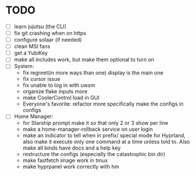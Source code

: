 # TODO

- [ ] learn jujutsu (the CLI)
- [ ] fix git crashing when on https
- [ ] configure solaar (if needed)
- [ ] clean MSI fans
- [ ] get a YubiKey
- [ ] make all includes work, but make them optional to turn on
- [ ] System:
  - fix regreet(in more ways than one) display is the main one
  - fix cursor issue
  - fix unable to log in with uwsm
  - organize flake inputs more
  - make CoolerControl load in GUI
  - Everyone's favorite: refactor more specifically make the configs in configs
- [ ] Home Manager:
  - for Starship prompt make it so that only 2 or 3 show per line
  - make a home-manager-rollback service on user login
  - make an indicator to tell when in prefix/ special mode for Hyprland,
    also make it execute only one command at a time unless told to. Also
    make all binds have docs and a help key
  - restructure the configs (especially the catastrophic bin dir)
  - make fastfetch image work in tmux
  - make hyprpanel work correctly with hm
